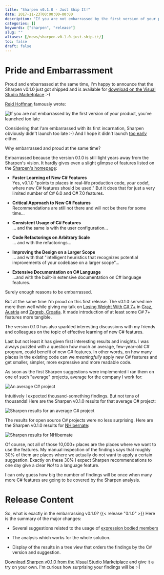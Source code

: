 ```yaml
---
title: "Sharpen v0.1.0 - Just Ship It!"
date: 2017-11-23T00:00:00-00:00
description: "If you are not embarrassed by the first version of your product, you've launched too late."
categories: []
keywords: ["sharpen", "release"]
slug: ""
aliases: [/news/sharpen-v0.1.0-just-ship-it/]
toc: false
draft: false
---
```

# Pride and Embarrassment
Proud and embarrassed at the same time, I'm happy to announce that the Sharpen v0.1.0 just got shipped and is available for [download on the Visual Studio Marketplace](https://marketplace.visualstudio.com/items?itemName=ironcev.sharpen) :-)
 
[Reid Hoffman](https://en.wikipedia.org/wiki/Reid_Hoffman) famously wrote:

![If you are not embarrassed by the first version of your product, you've launched too late](/images/blog/sharpen-v0.1.0-just-ship-it/if-you-are-not-embarrassed-by-the-first-version-of-your-product-youve-launched-too-late.png)

Considering that I'am embarrassed with its first incarnation, Sharpen obviously didn't launch too late :-) And I hope it didn't launch [too early](https://www.inc.com/neil-patel/why-i-totally-disagree-with-just-ship-it-startup-mentality.html) either.

Why embarrassed and proud at the same time?

Embarrassed because the version 0.1.0 is still light years away from the Sharpen's vision. It hardly gives even a slight glimpse of features listed on the [Sharpen's homepage](http://sharpen.rocks):

- **Faster Learning of New C# Features**<br/>
Yes, v0.1.0 "points to places in real-life production code, your code!, where new C# features should be used." But it does that for just a very limited number of C# 6.0 and C# 7.0 features.

- **Critical Approach to New C# Features**<br/>
Recommendations are still not there and will not be there for some time...

- **Consistent Usage of C# Features**<br/>
... and the same is with the user configuration...

- **Code Refactorings on Arbitrary Scale**<br/>
... and with the refactorings...

- **Improving the Design on a Larger Scope**<br/>
... and with that "intelligent heuristics that recognizes potential improvements of your codebase on a larger scope"...

- **Extensive Documentation on C# Language**<br/>
...and with the built-in extensive documentation on C# language features.

Surely enough reasons to be embarrassed.

But at the same time I'm proud on this first release. The v0.1.0 served me more then well while giving my talk on [Losing Weight With C# 7+](https://github.com/ironcev/public-talks/tree/master/LosingWeightWithCSharp7%2B) in [Graz, Austria](https://www.meetup.com/MicrosoftDeveloperGraz/events/243975926/) and [Zagreb, Croatia](https://www.meetup.com/devugzg/events/244521212/). It made introduction of at least some C# 7+ features more tangible.

The version 0.1.0 has also sparkled interesting discussions with my friends and colleagues on the topic of effective learning of new C# features.

Last but not least it has given first interesting results and insights. I was always puzzled with a question how much an average, few-year-old C# program, could benefit of new C# features. In other words, on how many places in the existing code can we *meaningfully* apply new C# features and get smaller, simpler, more expressive and more readable code.

As soon as the first Sharpen suggestions were implemented I ran them on one of such "average" projects, average for the company I work for:

![An average C# project](/images/blog/sharpen-v0.1.0-just-ship-it/average-csharp-project.png)

Intuitively I expected thousand-something findings. But not tens of thousands! Here are the Sharpen v0.1.0 results for that average C# project:

![Sharpen results for an average C# project](/images/blog/sharpen-v0.1.0-just-ship-it/sharpen-results-for-an-average-csharp-project.png)

The results for open source C# projects were no less surprising. Here are the Sharpen v0.1.0 results for [NHibernate](http://nhibernate.info/):

![Sharpen results for NHibernate](/images/blog/sharpen-v0.1.0-just-ship-it/sharpen-results-for-nhibernate.png)

Of course, not all of those 10,000+ places are the places where we want to use the features. My manual inspection of the findings says that roughly 30% of them are places where we actually do not want to apply a certain suggestion. Exactly on these 30% I expect Sharpen recommendations to one day give a clear *No!* to a language feature.

I can only guess how big the number of findings will be once when many more C# features are going to be covered by the Sharpen analysis.

# Release Content
So, what is exactly in the embarrassing v0.1.0? {{< release "0.1.0" >}} Here is the summary of the major changes:

- Several suggestions related to the usage of [expression bodied members](https://docs.microsoft.com/en-us/dotnet/csharp/programming-guide/statements-expressions-operators/expression-bodied-members)

- The analysis which works for the whole solution.

- Display of the results in a tree view that orders the findings by the C# version and suggestion.

[Download Sharpen v0.1.0 from the Visual Studio Marketplace](https://marketplace.visualstudio.com/items?itemName=ironcev.sharpen) and give it a try on your own. I'm curious how surprising your findings will be :-)